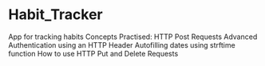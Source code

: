 # Habit_Tracker
 App for tracking habits
 Concepts Practised:
   HTTP Post Requests
   Advanced Authentication using an HTTP Header
   Autofilling dates using strftime function
   How to use HTTP Put and Delete Requests
 
